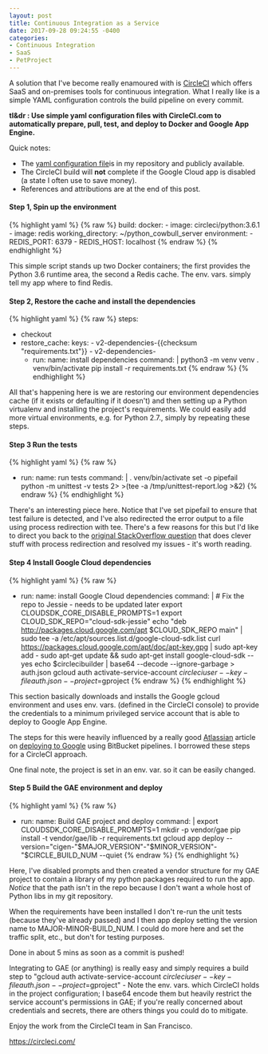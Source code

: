 ```yaml
---
layout: post
title: Continuous Integration as a Service
date: 2017-09-28 09:24:55 -0400
categories:
- Continuous Integration
- SaaS
- PetProject
---
```

A solution that I've become really enamoured with is [CircleCI](https://circleci.com/) which offers SaaS and on-premises tools for continuous integration.  What I really like is a simple YAML configuration controls the build pipeline on every commit.

**tl&dr : Use simple yaml configuration files with CircleCI.com to automatically prepare, pull, test, and deploy to Docker and Google App Engine.** 

Quick notes:
* The [yaml configuration file](https://github.com/dsandersAzure/python_cowbull_server/blob/master/.circleci/config.yml)is in my repository and publicly available.
* The CircleCI build will **not** complete if the Google Cloud app is disabled (a state I often use to save money).
* References and attributions are at the end of this post.

#### Step 1, Spin up the environment

{% highlight yaml %}
{% raw %}
build:
  docker:
    - image: circleci/python:3.6.1
    - image: redis
  working_directory: ~/python_cowbull_server
  environment:
    - REDIS_PORT: 6379
    - REDIS_HOST: localhost
{% endraw %}
{% endhighlight %}


This simple script stands up two Docker containers; the first provides the Python 3.6 runtime area, the second a Redis cache. The env. vars. simply tell my app where to find Redis.

#### Step 2, Restore the cache and install the dependencies

{% highlight yaml %}
{% raw %}
steps:
- checkout
- restore_cache:
    keys:
      - v2-dependencies-{{checksum "requirements.txt"}}
      - v2-dependencies-
  - run:
      name: install dependencies
      command: |
        python3 -m venv venv
        . venv/bin/activate
        pip install -r requirements.txt
{% endraw %}
{% endhighlight %}

All that's happening here is we are restoring our environment dependencies cache (if it exists or defaulting if it doesn't) and then setting up a Python virtualenv and installing the project's requirements. We could easily add more virtual environments, e.g. for Python 2.7., simply by repeating these steps.

#### Step 3 Run the tests

{% highlight yaml %}
{% raw %}
- run:
    name: run tests
    command: |
      . venv/bin/activate
      set -o pipefail
      python -m unittest -v tests 2> >(tee -a /tmp/unittest-report.log >&2)
{% endraw %}
{% endhighlight %}

There's an interesting piece here. Notice that I've set pipefail to ensure that test failure is detected, and I've also redirected the error output to a file using process redirection with tee. There's a few reasons for this but I'd like to direct you back to the [original StackOverflow question](https://stackoverflow.com/questions/692000/how-do-i-write-stderr-to-a-file-while-using-tee-with-a-pipe) that does clever stuff with process redirection and resolved my issues - it's worth reading.

#### Step 4 Install Google Cloud dependencies

{% highlight yaml %}
{% raw %}
- run:
    name: install Google Cloud dependencies
    command: |
      # Fix the repo to Jessie - needs to be updated later
      export CLOUDSDK_CORE_DISABLE_PROMPTS=1
      export CLOUD_SDK_REPO="cloud-sdk-jessie"
      echo "deb http://packages.cloud.google.com/apt $CLOUD_SDK_REPO main" | sudo tee -a /etc/apt/sources.list.d/google-cloud-sdk.list
      curl https://packages.cloud.google.com/apt/doc/apt-key.gpg | sudo apt-key add -
      sudo apt-get update && sudo apt-get install google-cloud-sdk --yes
      echo $circlecibuilder | base64 --decode --ignore-garbage > auth.json
      gcloud auth activate-service-account $circleciuser --key-file auth.json --project=$gproject
{% endraw %}
{% endhighlight %}

This section basically downloads and installs the Google gcloud environment and uses env. vars. (defined in the CircleCI console) to provide the credentials to a minimum privileged service account that is able to deploy to Google App Engine.

The steps for this were heavily influenced by a really good [Atlassian](www.atlassian.com) article on [deploying to Google](https://confluence.atlassian.com/bitbucket/deploy-to-google-cloud-900820342.html) using BitBucket pipelines. I borrowed these steps for a CircleCI approach.

One final note, the project is set in an env. var. so it can be easily changed.

#### Step 5 Build the GAE environment and deploy

{% highlight yaml %}
{% raw %}
   - run:
     name: Build GAE project and deploy
     command: |
       export CLOUDSDK_CORE_DISABLE_PROMPTS=1
       mkdir -p vendor/gae
       pip install -t vendor/gae/lib -r requirements.txt
       gcloud app deploy --version="cigen-"$MAJOR_VERSION"-"$MINOR_VERSION"-"$CIRCLE_BUILD_NUM --quiet
{% endraw %}
{% endhighlight %}

Here, I've disabled prompts and then created a vendor structure for my GAE project to contain a library of my python packages required to run the app. *Notice* that the path isn't in the repo because I don't want a whole host of Python libs in my git repository.

When the requirements have been installed I don't re-run the unit tests (because they've already passed) and I then app deploy setting the version name to MAJOR-MINOR-BUILD_NUM. I could do more here and set the traffic split, etc., but don't for testing purposes.

Done in about 5 mins as soon as a commit is pushed!

Integrating to GAE (or anything) is really easy and simply requires a build step to "gcloud auth activate-service-account $circleciuser --key-file auth.json --project=$gproject" - Note the env. vars. which CircleCI holds in the project configuration; I base64 encode them but heavily restrict the service account's permissions in GAE; if you're really concerned about credentials and secrets, there are others things you could do to mitigate.

Enjoy the work from the CircleCI team in San Francisco.

https://circleci.com/